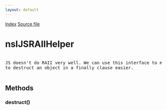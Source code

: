 ```yaml
---
layout: default
---
```

<div id='links'><a href="../index.html">Index</a>
<a href="http://dxr.mozilla.org/mozilla-central/source/dom/interfaces/base/nsIDOMWindowUtils.idl">Source file</a>
</div>

# nsIJSRAIIHelper #
<pre>  
JS doesn't do RAII very well. We can use this interface to make remembering  
to destruct an object in a finally clause easier.  
  
</pre>
## Methods ##

### destruct() ###
